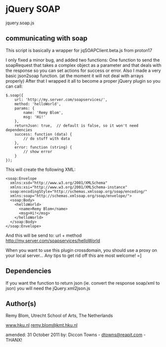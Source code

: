 jQuery SOAP
=========
jquery.soap.js

communicating with soap
---------

This script is basically a wrapper for jqSOAPClient.beta.js from proton17

I only fixed a minor bug, and added two functions:
One function to send the soapRequest that takes a complex object as a parameter
and that deals with the response so you can set actions for success or error.
Also I made a very basic json2soap function.
(at the moment it will not deal with arrays properly)
After that I wrapped it all to become a proper jQuery plugin so you can call:

	$.soap({
		url: 'http://my.server.com/soapservices/',
		method: 'helloWorld',
		params: {
			name: 'Remy Blom',
			msg: 'Hi!'
		},
		returnJson: true,  // default is false, so it won't need dependencies
		success: function (data) {
			// do stuff with data
		},
		error: function (string) {
			// show error
		}
	});

This will create the following XML:

	<soap:Envelope
	  xmlns:xsd="http://www.w3.org/2001/XMLSchema"
	  xmlns:xsi="http://www.w3.org/2001/XMLSchema-instance"
	  soap:encodingStyle="http://schemas.xmlsoap.org/soap/encoding/"
	  xmlns:soap="http://schemas.xmlsoap.org/soap/envelope/">
	  <soap:Body>
	    <helloWorld>
	      <name>Remy Blom</name>
	      <msg>Hi!</msg>
	    </helloWorld>
	  </soap:Body>
	</soap:Envelope>

And this will be send to: url + method
http://my.server.com/soapservices/helloWorld

When you want to use this plugin crossdomain, you should use a proxy on your local server... Any tips to get rid off this are most welcome! =]

Dependencies
-----------
If you want the function to return json (ie. convert the response soap/xml to json)
you will need the jQuery.xml2json.js


Author(s)
----------
Remy Blom,
Utrecht School of Arts,
The Netherlands

www.hku.nl
remy.blom@kmt.hku.nl

amended: 31 October 2011
by: Diccon Towns - dtowns@reapit.com - THANX!